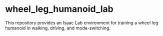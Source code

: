 # wheel_leg_humanoid_lab
This repository provides an Isaac Lab environment for training a wheel leg humanoid in walking, driving, and mode-switching.
